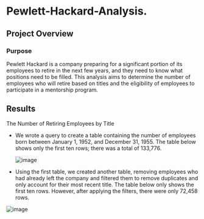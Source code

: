 # Pewlett-Hackard-Analysis.

## Project Overview

### Purpose

Pewlett Hackard is a company preparing for a significant portion of its employees to retire in the next few years, and they need to know what positions need to be filled. This analysis aims to determine the number of employees who will retire based on titles and the eligibility of employees to participate in a mentorship program.

## Results

The Number of Retiring Employees by Title

  - We wrote a query to create a table containing the number of employees born between January 1, 1952, and December 31, 1955. The table below shows only the first ten rows; there was a total of 133,776.

    ![image](https://user-images.githubusercontent.com/117063056/218627832-e3a1918b-d148-4ffe-a887-7935ae3ae290.png)

  -  Using the first table, we created another table, removing employees who had already left the company and filtered them to remove duplicates and only account for their most recent title. The table below only shows the first ten rows. However, after applying the filters, there were only 72,458 rows. 
  
![image](https://user-images.githubusercontent.com/117063056/218628884-fcdfcb40-2c6b-426f-9706-b348247fc66b.png) 
  
